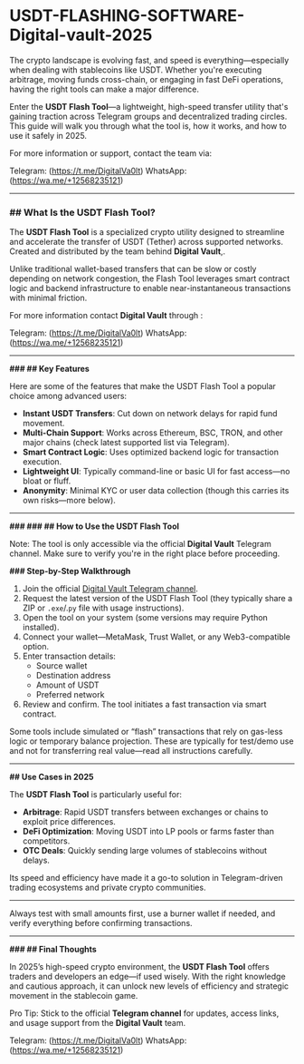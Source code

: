 # USDT-FLASHING-SOFTWARE-Digital-vault-2025
The crypto landscape is evolving fast, and speed is everything—especially when dealing with stablecoins like USDT. Whether you're executing arbitrage, moving funds cross-chain, or engaging in fast DeFi operations, having the right tools can make a major difference.

Enter the **USDT Flash Tool**—a lightweight, high-speed transfer utility that's gaining traction across Telegram groups and decentralized trading circles. This guide will walk you through what the tool is, how it works, and how to use it safely in 2025.

For more information or support, contact the team via:

Telegram: (https://t.me/DigitalVa0lt)
 WhatsApp:(https://wa.me/+12568235121)


---

### **## What Is the USDT Flash Tool?**

The **USDT Flash Tool** is a specialized crypto utility designed to streamline and accelerate the transfer of USDT (Tether) across supported networks. Created and distributed by the team behind **Digital Vault**,.


Unlike traditional wallet-based transfers that can be slow or costly depending on network congestion, the Flash Tool leverages smart contract logic and backend infrastructure to enable near-instantaneous transactions with minimal friction.

 For more information contact  **Digital Vault** through :

Telegram: (https://t.me/DigitalVa0lt)
 WhatsApp:(https://wa.me/+12568235121)

---

**### ## Key Features**

Here are some of the features that make the USDT Flash Tool a popular choice among advanced users:

-  **Instant USDT Transfers**: Cut down on network delays for rapid fund movement.
-  **Multi-Chain Support**: Works across Ethereum, BSC, TRON, and other major chains (check latest supported list via Telegram).
-  **Smart Contract Logic**: Uses optimized backend logic for transaction execution.
-  **Lightweight UI**: Typically command-line or basic UI for fast access—no bloat or fluff.
-  **Anonymity**: Minimal KYC or user data collection (though this carries its own risks—more below).

---

**### **### ## How to Use the USDT Flash Tool****

Note: The tool is only accessible via the official **Digital Vault** Telegram channel. Make sure to verify you're in the right place before proceeding.

**### Step-by-Step Walkthrough**

1.  Join the official [Digital Vault Telegram channel](https://t.me/DigitalVa0lt).
2.  Request the latest version of the USDT Flash Tool (they typically share a ZIP or `.exe`/.`py` file with usage instructions).
3.  Open the tool on your system (some versions may require Python installed).
4.  Connect your wallet—MetaMask, Trust Wallet, or any Web3-compatible option.
5. Enter transaction details:  
   - Source wallet  
   - Destination address  
   - Amount of USDT  
   - Preferred network  
6. Review and confirm. The tool initiates a fast transaction via smart contract.

Some tools include simulated or “flash” transactions that rely on gas-less logic or temporary balance projection. These are typically for test/demo use and not for transferring real value—read all instructions carefully.

---

**## Use Cases in 2025**

The **USDT Flash Tool** is particularly useful for:

-  **Arbitrage**: Rapid USDT transfers between exchanges or chains to exploit price differences.
-  **DeFi Optimization**: Moving USDT into LP pools or farms faster than competitors.
-  **OTC Deals**: Quickly sending large volumes of stablecoins without delays.

Its speed and efficiency have made it a go-to solution in Telegram-driven trading ecosystems and private crypto communities.

---
Always test with small amounts first, use a burner wallet if needed, and verify everything before confirming transactions.

---

**### ## Final Thoughts**

In 2025’s high-speed crypto environment, the **USDT Flash Tool** offers traders and developers an edge—if used wisely. With the right knowledge and cautious approach, it can unlock new levels of efficiency and strategic movement in the stablecoin game.

Pro Tip: Stick to the official **Telegram channel** for updates, access links, and usage support from the **Digital Vault** team.


Telegram: (https://t.me/DigitalVa0lt)
 WhatsApp:(https://wa.me/+12568235121)
